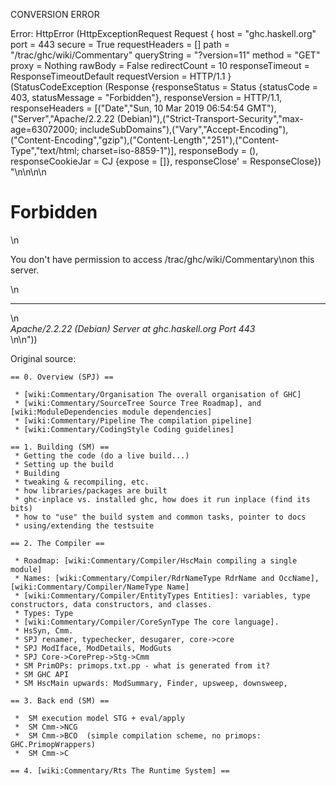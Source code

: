 CONVERSION ERROR

Error: HttpError (HttpExceptionRequest Request {
  host                 = "ghc.haskell.org"
  port                 = 443
  secure               = True
  requestHeaders       = []
  path                 = "/trac/ghc/wiki/Commentary"
  queryString          = "?version=11"
  method               = "GET"
  proxy                = Nothing
  rawBody              = False
  redirectCount        = 10
  responseTimeout      = ResponseTimeoutDefault
  requestVersion       = HTTP/1.1
}
 (StatusCodeException (Response {responseStatus = Status {statusCode = 403, statusMessage = "Forbidden"}, responseVersion = HTTP/1.1, responseHeaders = [("Date","Sun, 10 Mar 2019 06:54:54 GMT"),("Server","Apache/2.2.22 (Debian)"),("Strict-Transport-Security","max-age=63072000; includeSubDomains"),("Vary","Accept-Encoding"),("Content-Encoding","gzip"),("Content-Length","251"),("Content-Type","text/html; charset=iso-8859-1")], responseBody = (), responseCookieJar = CJ {expose = []}, responseClose' = ResponseClose}) "<!DOCTYPE HTML PUBLIC \"-//IETF//DTD HTML 2.0//EN\">\n<html><head>\n<title>403 Forbidden</title>\n</head><body>\n<h1>Forbidden</h1>\n<p>You don't have permission to access /trac/ghc/wiki/Commentary\non this server.</p>\n<hr>\n<address>Apache/2.2.22 (Debian) Server at ghc.haskell.org Port 443</address>\n</body></html>\n"))

Original source:

```trac
== 0. Overview (SPJ) ==

 * [wiki:Commentary/Organisation The overall organisation of GHC]
 * [wiki:Commentary/SourceTree Source Tree Roadmap], and [wiki:ModuleDependencies module dependencies]
 * [wiki:Commentary/Pipeline The compilation pipeline]
 * [wiki:Commentary/CodingStyle Coding guidelines]

== 1. Building (SM) ==
 * Getting the code (do a live build...)
 * Setting up the build
 * Building
 * tweaking & recompiling, etc.
 * how libraries/packages are built
 * ghc-inplace vs. installed ghc, how does it run inplace (find its bits)
 * how to "use" the build system and common tasks, pointer to docs
 * using/extending the testsuite

== 2. The Compiler ==

 * Roadmap: [wiki:Commentary/Compiler/HscMain compiling a single module]
 * Names: [wiki:Commentary/Compiler/RdrNameType RdrName and OccName], [wiki:Commentary/Compiler/NameType Name]
 * [wiki:Commentary/Compiler/EntityTypes Entities]: variables, type constructors, data constructors, and classes.
 * Types: Type
 * [wiki:Commentary/Compiler/CoreSynType The core language].
 * HsSyn, Cmm.
 * SPJ renamer, typechecker, desugarer, core->core
 * SPJ ModIface, ModDetails, ModGuts
 * SPJ Core->CorePrep->Stg->Cmm
 * SM PrimOPs: primops.txt.pp - what is generated from it?
 * SM GHC API
 * SM HscMain upwards: ModSummary, Finder, upsweep, downsweep,

== 3. Back end (SM) ==

 *  SM execution model STG + eval/apply
 *  SM Cmm->NCG
 *  SM Cmm->BCO  (simple compilation scheme, no primops: GHC.PrimopWrappers)
 *  SM Cmm->C

== 4. [wiki:Commentary/Rts The Runtime System] ==

```
